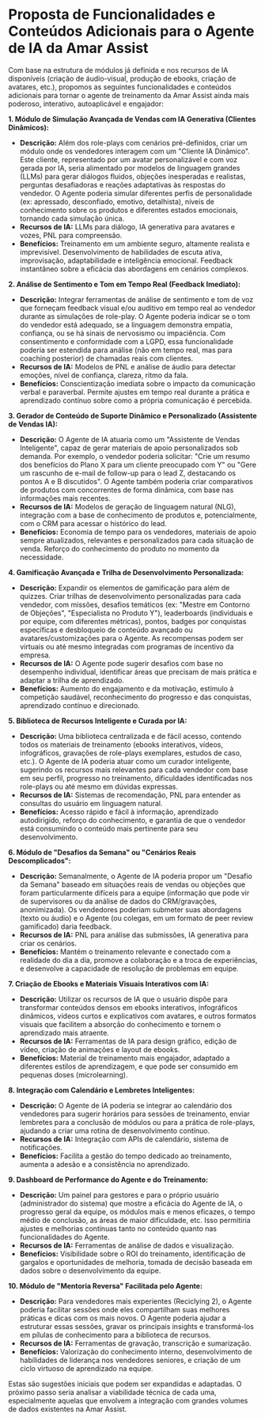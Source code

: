 # Proposta de Funcionalidades e Conteúdos Adicionais para o Agente de IA da Amar Assist

Com base na estrutura de módulos já definida e nos recursos de IA disponíveis (criação de áudio-visual, produção de ebooks, criação de avatares, etc.), propomos as seguintes funcionalidades e conteúdos adicionais para tornar o agente de treinamento da Amar Assist ainda mais poderoso, interativo, autoaplicável e engajador:

**1. Módulo de Simulação Avançada de Vendas com IA Generativa (Clientes Dinâmicos):**

*   **Descrição:** Além dos role-plays com cenários pré-definidos, criar um módulo onde os vendedores interagem com um "Cliente IA Dinâmico". Este cliente, representado por um avatar personalizável e com voz gerada por IA, seria alimentado por modelos de linguagem grandes (LLMs) para gerar diálogos fluidos, objeções inesperadas e realistas, perguntas desafiadoras e reações adaptativas às respostas do vendedor. O Agente poderia simular diferentes perfis de personalidade (ex: apressado, desconfiado, emotivo, detalhista), níveis de conhecimento sobre os produtos e diferentes estados emocionais, tornando cada simulação única.
*   **Recursos de IA:** LLMs para diálogo, IA generativa para avatares e vozes, PNL para compreensão.
*   **Benefícios:** Treinamento em um ambiente seguro, altamente realista e imprevisível. Desenvolvimento de habilidades de escuta ativa, improvisação, adaptabilidade e inteligência emocional. Feedback instantâneo sobre a eficácia das abordagens em cenários complexos.

**2. Análise de Sentimento e Tom em Tempo Real (Feedback Imediato):**

*   **Descrição:** Integrar ferramentas de análise de sentimento e tom de voz que forneçam feedback visual e/ou auditivo em tempo real ao vendedor durante as simulações de role-play. O Agente poderia indicar se o tom do vendedor está adequado, se a linguagem demonstra empatia, confiança, ou se há sinais de nervosismo ou impaciência. Com consentimento e conformidade com a LGPD, essa funcionalidade poderia ser estendida para análise (não em tempo real, mas para coaching posterior) de chamadas reais com clientes.
*   **Recursos de IA:** Modelos de PNL e análise de áudio para detectar emoções, nível de confiança, clareza, ritmo da fala.
*   **Benefícios:** Conscientização imediata sobre o impacto da comunicação verbal e paraverbal. Permite ajustes em tempo real durante a prática e aprendizado contínuo sobre como a própria comunicação é percebida.

**3. Gerador de Conteúdo de Suporte Dinâmico e Personalizado (Assistente de Vendas IA):**

*   **Descrição:** O Agente de IA atuaria como um "Assistente de Vendas Inteligente", capaz de gerar materiais de apoio personalizados sob demanda. Por exemplo, o vendedor poderia solicitar: "Crie um resumo dos benefícios do Plano X para um cliente preocupado com Y" ou "Gere um rascunho de e-mail de follow-up para o lead Z, destacando os pontos A e B discutidos". O Agente também poderia criar comparativos de produtos com concorrentes de forma dinâmica, com base nas informações mais recentes.
*   **Recursos de IA:** Modelos de geração de linguagem natural (NLG), integração com a base de conhecimento de produtos e, potencialmente, com o CRM para acessar o histórico do lead.
*   **Benefícios:** Economia de tempo para os vendedores, materiais de apoio sempre atualizados, relevantes e personalizados para cada situação de venda. Reforço do conhecimento do produto no momento da necessidade.

**4. Gamificação Avançada e Trilha de Desenvolvimento Personalizada:**

*   **Descrição:** Expandir os elementos de gamificação para além de quizzes. Criar trilhas de desenvolvimento personalizadas para cada vendedor, com missões, desafios temáticos (ex: "Mestre em Contorno de Objeções", "Especialista no Produto Y"), leaderboards (individuais e por equipe, com diferentes métricas), pontos, badges por conquistas específicas e desbloqueio de conteúdo avançado ou avatares/customizações para o Agente. As recompensas podem ser virtuais ou até mesmo integradas com programas de incentivo da empresa.
*   **Recursos de IA:** O Agente pode sugerir desafios com base no desempenho individual, identificar áreas que precisam de mais prática e adaptar a trilha de aprendizado.
*   **Benefícios:** Aumento do engajamento e da motivação, estímulo à competição saudável, reconhecimento do progresso e das conquistas, aprendizado contínuo e direcionado.

**5. Biblioteca de Recursos Inteligente e Curada por IA:**

*   **Descrição:** Uma biblioteca centralizada e de fácil acesso, contendo todos os materiais de treinamento (ebooks interativos, vídeos, infográficos, gravações de role-plays exemplares, estudos de caso, etc.). O Agente de IA poderia atuar como um curador inteligente, sugerindo os recursos mais relevantes para cada vendedor com base em seu perfil, progresso no treinamento, dificuldades identificadas nos role-plays ou até mesmo em dúvidas expressas.
*   **Recursos de IA:** Sistemas de recomendação, PNL para entender as consultas do usuário em linguagem natural.
*   **Benefícios:** Acesso rápido e fácil à informação, aprendizado autodirigido, reforço do conhecimento, e garantia de que o vendedor está consumindo o conteúdo mais pertinente para seu desenvolvimento.

**6. Módulo de "Desafios da Semana" ou "Cenários Reais Descomplicados":**

*   **Descrição:** Semanalmente, o Agente de IA poderia propor um "Desafio da Semana" baseado em situações reais de vendas ou objeções que foram particularmente difíceis para a equipe (informação que pode vir de supervisores ou da análise de dados do CRM/gravações, anonimizada). Os vendedores poderiam submeter suas abordagens (texto ou áudio) e o Agente (ou colegas, em um formato de peer review gamificado) daria feedback.
*   **Recursos de IA:** PNL para análise das submissões, IA generativa para criar os cenários.
*   **Benefícios:** Mantém o treinamento relevante e conectado com a realidade do dia a dia, promove a colaboração e a troca de experiências, e desenvolve a capacidade de resolução de problemas em equipe.

**7. Criação de Ebooks e Materiais Visuais Interativos com IA:**

*   **Descrição:** Utilizar os recursos de IA que o usuário dispõe para transformar conteúdos densos em ebooks interativos, infográficos dinâmicos, vídeos curtos e explicativos com avatares, e outros formatos visuais que facilitem a absorção do conhecimento e tornem o aprendizado mais atraente.
*   **Recursos de IA:** Ferramentas de IA para design gráfico, edição de vídeo, criação de animações e layout de ebooks.
*   **Benefícios:** Material de treinamento mais engajador, adaptado a diferentes estilos de aprendizagem, e que pode ser consumido em pequenas doses (microlearning).

**8. Integração com Calendário e Lembretes Inteligentes:**

*   **Descrição:** O Agente de IA poderia se integrar ao calendário dos vendedores para sugerir horários para sessões de treinamento, enviar lembretes para a conclusão de módulos ou para a prática de role-plays, ajudando a criar uma rotina de desenvolvimento contínuo.
*   **Recursos de IA:** Integração com APIs de calendário, sistema de notificações.
*   **Benefícios:** Facilita a gestão do tempo dedicado ao treinamento, aumenta a adesão e a consistência no aprendizado.

**9. Dashboard de Performance do Agente e do Treinamento:**

*   **Descrição:** Um painel para gestores e para o próprio usuário (administrador do sistema) que mostre a eficácia do Agente de IA, o progresso geral da equipe, os módulos mais e menos eficazes, o tempo médio de conclusão, as áreas de maior dificuldade, etc. Isso permitiria ajustes e melhorias contínuas tanto no conteúdo quanto nas funcionalidades do Agente.
*   **Recursos de IA:** Ferramentas de análise de dados e visualização.
*   **Benefícios:** Visibilidade sobre o ROI do treinamento, identificação de gargalos e oportunidades de melhoria, tomada de decisão baseada em dados sobre o desenvolvimento da equipe.

**10. Módulo de "Mentoria Reversa" Facilitada pelo Agente:**

*   **Descrição:** Para vendedores mais experientes (Reciclying 2), o Agente poderia facilitar sessões onde eles compartilham suas melhores práticas e dicas com os mais novos. O Agente poderia ajudar a estruturar essas sessões, gravar os principais insights e transformá-los em pílulas de conhecimento para a biblioteca de recursos.
*   **Recursos de IA:** Ferramentas de gravação, transcrição e sumarização.
*   **Benefícios:** Valorização do conhecimento interno, desenvolvimento de habilidades de liderança nos vendedores seniores, e criação de um ciclo virtuoso de aprendizado na equipe.

Estas são sugestões iniciais que podem ser expandidas e adaptadas. O próximo passo seria analisar a viabilidade técnica de cada uma, especialmente aquelas que envolvem a integração com grandes volumes de dados existentes na Amar Assist.
